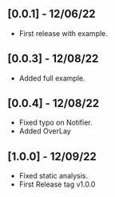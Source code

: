 ## [0.0.1] - 12/06/22

* First release with example.


## [0.0.3] - 12/08/22

* Added full example.

## [0.0.4] - 12/08/22

* Fixed typo on Notifier.
* Added OverLay 

## [1.0.0] - 12/09/22

* Fixed static analysis.
* First Release tag v1.0.0